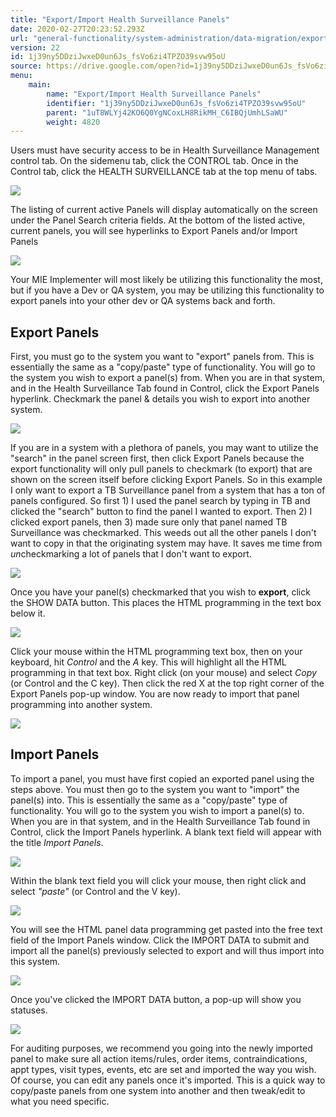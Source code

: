 ```yaml
---
title: "Export/Import Health Surveillance Panels"
date: 2020-02-27T20:23:52.293Z
url: "general-functionality/system-administration/data-migration/export-import-health-surveillance-panels.html"
version: 22
id: 1j39ny5DDziJwxeD0un6Js_fsVo6zi4TPZO39svw95oU
source: https://drive.google.com/open?id=1j39ny5DDziJwxeD0un6Js_fsVo6zi4TPZO39svw95oU
menu:
    main:
        name: "Export/Import Health Surveillance Panels"
        identifier: "1j39ny5DDziJwxeD0un6Js_fsVo6zi4TPZO39svw95oU"
        parent: "1uT8WLYj42KO6Q0YgNCoxLH8RikMH_C6IBQjUmhLSaWU"
        weight: 4820
---
```

Users must have security access to be in Health Surveillance Management control tab. On the sidemenu tab, click the CONTROL tab. Once in the Control tab, click the HEALTH SURVEILLANCE tab at the top menu of tabs.

![](../../../external_files/b6415e3d686e5a26bb03038df139684b.png)

The listing of current active Panels will display automatically on the screen under the Panel Search criteria fields. At the bottom of the listed active, current panels, you will see hyperlinks to Export Panels and/or Import Panels

![](../../../external_files/7d7dbfb8bf46f307bd6f9b954aa6d039.png)

Your MIE Implementer will most likely be utilizing this functionality the most, but if you have a Dev or QA system, you may be utilizing this functionality to export panels into your other dev or QA systems back and forth.

## Export Panels

First, you must go to the system you want to "export" panels from. This is essentially the same as a "copy/paste" type of functionality. You will go to the system you wish to export a panel(s) from. When you are in that system, and in the Health Surveillance Tab found in Control, click the Export Panels hyperlink. Checkmark the panel & details you wish to export into another system.

![](../../../external_files/9f5ea9d73f5ae2970377796f24209d66.png)

If you are in a system with a plethora of panels, you may want to utilize the "search" in the panel screen first, then click Export Panels because the export functionality will only pull panels to checkmark (to export) that are shown on the screen itself before clicking Export Panels. So in this example I only want to export a TB Surveillance panel from a system that has a ton of panels configured. So first 1) I used the panel search by typing in TB and clicked the "search" button to find the panel I wanted to export. Then 2) I clicked export panels, then 3) made sure only that panel named TB Surveillance was checkmarked. This weeds out all the other panels I don't want to copy in that the originating system may have. It saves me time from *un*checkmarking a lot of panels that I don't want to export.

![](../../../external_files/365635b8ecafdaa3e9ff8f977853a66d.png)

Once you have your panel(s) checkmarked that you wish to **export**, click the SHOW DATA button. This places the HTML programming in the text box below it.

![](../../../external_files/4356621e1f98d6a5783249226e05cd6d.png)

Click your mouse within the HTML programming text box, then on your keyboard, hit *Control* and the *A* key. This will highlight all the HTML programming in that text box. Right click (on your mouse) and select *Copy* (or Control and the C key). Then click the red X at the top right corner of the Export Panels pop-up window. You are now ready to import that panel programming into another system.

![](../../../external_files/af9b90d678c8e1e127de934ca6036e41.png)

## Import Panels

To import a panel, you must have first copied an exported panel using the steps above. You must then go to the system you want to "import" the panel(s) into. This is essentially the same as a "copy/paste" type of functionality. You will go to the system you wish to import a panel(s) to. When you are in that system, and in the Health Surveillance Tab found in Control, click the Import Panels hyperlink. A blank text field will appear with the title *Import Panels*.

![](../../../external_files/ce04330728fa43bf5a0db8451846be2f.png)

Within the blank text field you will click your mouse, then right click and select *"paste"* (or Control and the V key).

![](../../../external_files/0809d1cf431fe0d2c25ed752a9ebe64d.png)

You will see the HTML panel data programming get pasted into the free text field of the Import Panels window. Click the IMPORT DATA to submit and import all the panel(s) previously selected to export and will thus import into this system.

![](../../../external_files/d657a1ef4fc2a8962292eeb9ef8163ba.png)

Once you've clicked the IMPORT DATA button, a pop-up will show you statuses.

![](../../../external_files/36a6a91d0038239abce4bab997e1d4ba.png)

For auditing purposes, we recommend you going into the newly imported panel to make sure all action items/rules, order items, contraindications, appt types, visit types, events, etc are set and imported the way you wish. Of course, you can edit any panels once it's imported. This is a quick way to copy/paste panels from one system into another and then tweak/edit to what you need specific.

